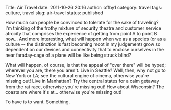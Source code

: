 Title: Air Travel
date: 2011-10-26 20:16
author: offby1
category: travel
tags: culture, travel
slug: air-travel
status: published

How much can people be convinced to tolerate for the sake of traveling? I'm thinking of the frothy mixture of security theatre and customer service atrocity that comprises the experience of getting from point A to point B now\... And more interesting, what will happen when we as a species (or as a culture \-- the distinction is fast becoming moot in my judgement) grow so dependent on our devices and connectivity that to enclose ourselves in the near faraday-cage of a plane will be like being struck blind?

What will happen, of course, is that the appeal of "over there" will be hyped; wherever you are, there you aren't. Live in Seattle? Well, then, why not go to New York or LA; see the cultural engine of cinema, otherwise you're missing out! Live in Manhattan? Try the central states for a calm getaway from the rat race, otherwise you're missing out! How about Wisconsin? The coasts are where it's at\... otherwise you're missing out!

To have is to want. Something.
